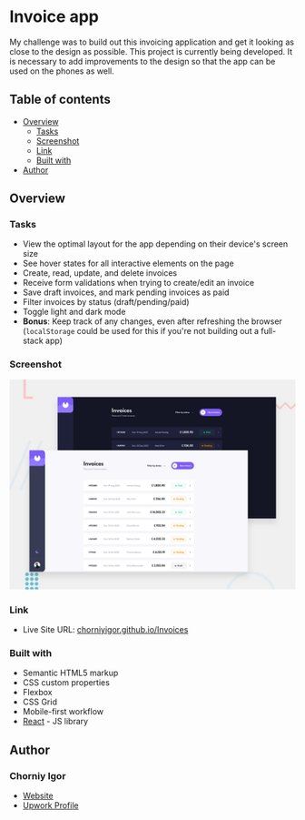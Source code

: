 # Invoice app

My challenge was to build out this invoicing application and get it looking as close to the design as possible.
This project is currently being developed. It is necessary to add improvements to the design so that the app can be used on the phones as well. 

## Table of contents

- [Overview](#overview)
  - [Tasks](#Tasks)
  - [Screenshot](#screenshot)
  - [Link](#link)
  - [Built with](#built-with)
- [Author](#author)

## Overview


### Tasks
- View the optimal layout for the app depending on their device's screen size
- See hover states for all interactive elements on the page
- Create, read, update, and delete invoices
- Receive form validations when trying to create/edit an invoice
- Save draft invoices, and mark pending invoices as paid
- Filter invoices by status (draft/pending/paid)
- Toggle light and dark mode
- **Bonus**: Keep track of any changes, even after refreshing the browser (`localStorage` could be used for this if you're not building out a full-stack app)


### Screenshot

![](./design/desktop.png)

### Link

- Live Site URL: [chorniyigor.github.io/Invoices](https://chorniyigor.github.io/Invoices)

### Built with

- Semantic HTML5 markup
- CSS custom properties
- Flexbox
- CSS Grid
- Mobile-first workflow
- [React](https://reactjs.org/) - JS library

## Author

### Chorniy Igor

- [Website](https://igorc.site/)
- [Upwork Profile](https://www.upwork.com/freelancers/~01c5afe5dda1df0850)
